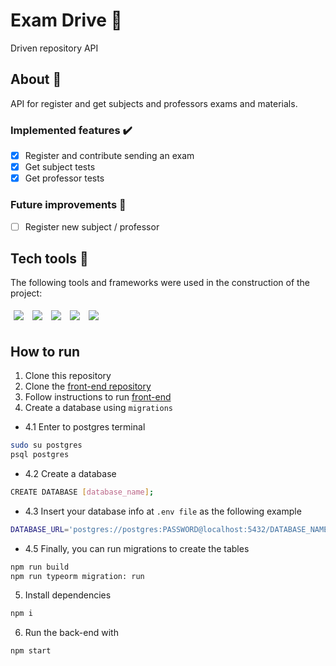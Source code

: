 # Exam Drive :memo:
Driven repository API
## About 🔎
API for register and get subjects and professors exams and materials.
### Implemented features :heavy_check_mark:
- [x] Register and contribute sending an exam
- [x] Get subject tests
- [x] Get professor tests
### Future improvements 🔮
- [ ] Register new subject / professor
## Tech tools :wrench:
The following tools and frameworks were used in the construction of the project:<br>
<p>
  <img style='margin: 5px;' src='https://img.shields.io/badge/Node.js-339933?style=for-the-badge&logo=nodedotjs&logoColor=white'>
  <img style='margin: 5px;' src='https://img.shields.io/badge/Express.js-000000?style=for-the-badge&logo=express&logoColor=white'>
  <img style='margin: 5px;' src="https://img.shields.io/badge/PostgreSQL-316192?style=for-the-badge&logo=postgresql&logoColor=white"/>
  <img style='margin: 5px;' src='https://img.shields.io/badge/Jest-C21325?style=for-the-badge&logo=jest&logoColor=white'>
  <img style='margin: 5px;' src="https://img.shields.io/badge/TypeScript-007ACC?style=for-the-badge&logo=typescript&logoColor=white"/>
</p>

## How to run
1. Clone this repository
2. Clone the [front-end repository](https://github.com/jotabraga/examdrive-frontend)
3. Follow instructions to run [front-end](https://github.com/jotabraga/examdrive-frontend)
4. Create a database using ``migrations`` 
- 4.1 Enter to postgres terminal
```bash
sudo su postgres
psql postgres
```
- 4.2 Create a database
```bash
CREATE DATABASE [database_name];
```
- 4.3 Insert your database info at ``.env file`` as the following example
```bash
DATABASE_URL='postgres://postgres:PASSWORD@localhost:5432/DATABASE_NAME'
```
- 4.5 Finally, you can run migrations to create the tables
```bash
npm run build
npm run typeorm migration: run
```
5. Install dependencies
```bash
npm i
```
6. Run the back-end with
```bash
npm start
```
